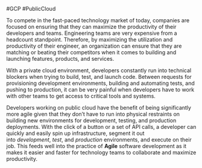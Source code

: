 #GCP #PublicCloud 

To compete in the fast-paced technology market of today, companies are focused on ensuring that they can maximize the productivity of their developers and teams. Engineering teams are very expensive from a headcount standpoint. Therefore, by maximizing the utilization and productivity of their engineer, an organization can ensure that they are matching or beating their competitors when it comes to building and launching features, products, and services.

With a private cloud environment, developers constantly run into technical blockers when trying to build, test, and launch code. Between requests for provisioning development environments, building and automating tests, and pushing to production, it can be very painful when developers have to work with other teams to get access to critical tools and systems.

Developers working on public cloud have the benefit of being significantly more agile given that they don’t have to run into physical restraints on building new environments for development, testing, and production deployments. With the click of a button or a set of API calls, a developer can quickly and easily spin up infrastructure, segment it out into _development_, _test_, and _production_ environments, and execute on their job. This feeds well into the practice of **Agile** software development as it makes it easier and faster for technology teams to collaborate and maximize productivity.

